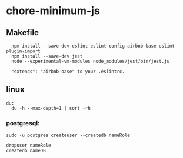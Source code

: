 # chore-minimum-js
## Makefile
```
  npm install --save-dev eslint eslint-config-airbnb-base eslint-plugin-import
  npm install --save-dev jest
  node --experimental-vm-modules node_modules/jest/bin/jest.js
  
  "extends": "airbnb-base" to your .eslintrc.
```
## linux
```
du: 
  du -h --max-depth=1 | sort -rh
```

### postgresql:
```
sudo -u postgres createuser --createdb nameRole

dropuser nameRole
createdb nameDB

```
